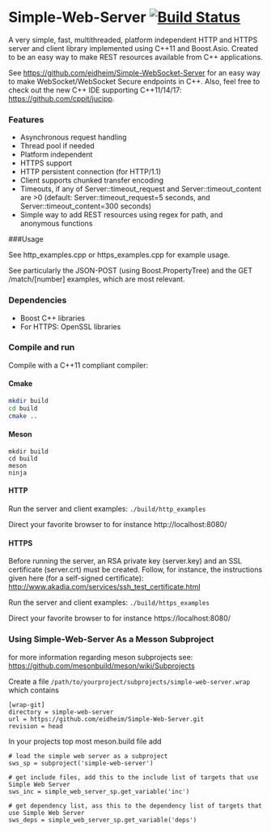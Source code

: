 Simple-Web-Server [![Build Status](https://travis-ci.org/eidheim/Simple-Web-Server.svg?branch=master)](https://travis-ci.org/eidheim/Simple-Web-Server)
=================

A very simple, fast, multithreaded, platform independent HTTP and HTTPS server and client library implemented using C++11 and Boost.Asio. Created to be an easy way to make REST resources available from C++ applications. 

See https://github.com/eidheim/Simple-WebSocket-Server for an easy way to make WebSocket/WebSocket Secure endpoints in C++. Also, feel free to check out the new C++ IDE supporting C++11/14/17: https://github.com/cppit/jucipp. 

### Features

* Asynchronous request handling
* Thread pool if needed
* Platform independent
* HTTPS support
* HTTP persistent connection (for HTTP/1.1)
* Client supports chunked transfer encoding
* Timeouts, if any of Server::timeout_request and Server::timeout_content are >0 (default: Server::timeout_request=5 seconds, and Server::timeout_content=300 seconds)
* Simple way to add REST resources using regex for path, and anonymous functions

###Usage

See http_examples.cpp or https_examples.cpp for example usage. 

See particularly the JSON-POST (using Boost.PropertyTree) and the GET /match/[number] examples, which are most relevant.

### Dependencies

* Boost C++ libraries
* For HTTPS: OpenSSL libraries 

### Compile and run

Compile with a C++11 compliant compiler:

#### Cmake
```sh
mkdir build
cd build
cmake ..
```

#### Meson

```
mkdir build
cd build
meson
ninja
```

#### HTTP

Run the server and client examples: `./build/http_examples`

Direct your favorite browser to for instance http://localhost:8080/

#### HTTPS

Before running the server, an RSA private key (server.key) and an SSL certificate (server.crt) must be created. Follow, for instance, the instructions given here (for a self-signed certificate): http://www.akadia.com/services/ssh_test_certificate.html

Run the server and client examples: `./build/https_examples`

Direct your favorite browser to for instance https://localhost:8080/

### Using Simple-Web-Server As a Messon Subproject

for more information regarding meson subprojects see: https://github.com/mesonbuild/meson/wiki/Subprojects

Create a file `/path/to/yourproject/subprojects/simple-web-server.wrap`
which contains
```
[wrap-git]
directory = simple-web-server
url = https://github.com/eidheim/Simple-Web-Server.git
revision = head
```

In your projects top most meson.build file add
```
# load the simple web server as a subproject
sws_sp = subproject('simple-web-server')

# get include files, add this to the include list of targets that use Simple Web Server
sws_inc = simple_web_server_sp.get_variable('inc')

# get dependency list, ass this to the dependency list of targets that use Simple Web Server
sws_deps = simple_web_server_sp.get_variable('deps')
```
